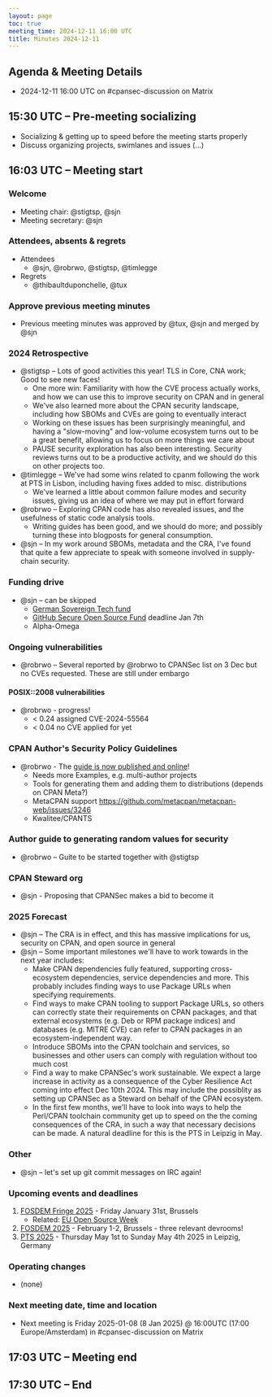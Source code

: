 ```yaml
---
layout: page
toc: true
meeting_time: 2024-12-11 16:00 UTC
title: Minutes 2024-12-11
---
```


## Agenda & Meeting Details

* 2024-12-11 16:00 UTC on #cpansec-discussion on Matrix

## 15:30 UTC – Pre-meeting socializing

*   Socializing & getting up to speed before the meeting starts properly
*   Discuss organizing projects, swimlanes and issues (...)

## 16:03 UTC – Meeting start

### Welcome

*   Meeting chair: @stigtsp, @sjn
*   Meeting secretary: @sjn

### Attendees, absents & regrets

*   Attendees
    * @sjn, @robrwo, @stigtsp, @timlegge
*   Regrets
    * @thibaultduponchelle, @tux

### Approve previous meeting minutes

*   Previous meeting minutes was approved by @tux, @sjn and merged by @sjn


### 2024 Retrospective
*   @stigtsp – Lots of good activities this year! TLS in Core, CNA work; Good to see new faces!
    * One more win: Familiarity with how the CVE process actually works, and how we can use this to improve security on CPAN and in general
    * We've also learned more about the CPAN security landscape, including how SBOMs and CVEs are going to eventually interact
    * Working on these issues has been surprisingly meaningful, and having a "slow-moving" and low-volume ecosystem turns out to be a great benefit, allowing us to focus on more things we care about
    * PAUSE security exploration has also been interesting. Security reviews turns out to be a productive activity, and we should do this on other projects too.
*   @timlegge – We've had some wins related to cpanm  following the work at PTS in Lisbon, including having fixes added to misc. distributions
    * We've learned a little about common failure modes and security issues, giving us an idea of where we may put in effort forward
*   @robrwo – Exploring CPAN code has also revealed issues, and the usefulness of static code analysis tools.
    * Writing guides has been good, and we should do more; and possibly turning these into blogposts for general consumption.
*   @sjn – In my work around SBOMs, metadata and the CRA, I've found that quite a few appreciate to speak with someone involved in supply-chain security.


### Funding drive
*   @sjn – can be skipped
    * [German Sovereign Tech fund](https://www.sovereign.tech/programs/fund)
    * [GitHub Secure Open Source Fund](https://resources.github.com/github-secure-open-source-fund/) deadline Jan 7th
    * Alpha-Omega

### Ongoing vulnerabilities
*   @robrwo – Several reported by @robrwo to CPANSec list on 3 Dec but no CVEs requested. These are still under embargo

#### POSIX::2008 vulnerabilities
* @robrwo - progress!
   * < 0.24 assigned CVE-2024-55564
   * < 0.04 no CVE applied for yet

### CPAN Author's Security Policy Guidelines
*   @robrwo - The [guide is now published and online](https://security.metacpan.org/docs/guides/security-policy-for-authors.html)!
    * Needs more Examples, e.g. multi-author projects
    * Tools for generating them and adding them to distributions (depends on CPAN Meta?)
    * MetaCPAN support https://github.com/metacpan/metacpan-web/issues/3246
    * Kwalitee/CPANTS

### Author guide to generating random values for security
*   @robrwo – Guite to be started together with @stigtsp

### CPAN Steward org
*   @sjn - Proposing that CPANSec makes a bid to become it

### 2025 Forecast
*   @sjn – The CRA is in effect, and this has massive implications for us, security on CPAN, and open source in general
*   @sjn – Some important milestones we'll have to work towards in the next year includes:
    * Make CPAN dependencies fully featured, supporting cross-ecosystem dependencies, service dependencies and more. This probably includes finding ways to use Package URLs when specifying requirements.
    * Find ways to make CPAN tooling to support Package URLs, so others can correctly state their requirements on CPAN packages, and that external ecosystems (e.g. Deb or RPM package indices) and databases (e.g. MITRE CVE) can refer to CPAN packages in an ecosystem-independent way.
    * Introduce SBOMs into the CPAN toolchain and services, so businesses and other users can comply with regulation without too much cost
    * Find a way to make CPANSec's work sustainable. We expect a large increase in activity as a consequence of the Cyber Resilience Act coming into effect Dec 10th 2024. This may include the possiblity as setting up CPANSec as a Steward on behalf of the CPAN ecosystem.
    * In the first few months, we'll have to look into ways to help the Perl/CPAN toolchain community get up to speed on the the coming consequences of the CRA, in such a way that necessary decisions can be made. A natural deadline for this is the PTS in Leipzig in May.

### Other
*   @sjn – let's set up git commit messages on IRC again!

### Upcoming events and deadlines
1. [FOSDEM Fringe 2025](https://fosdem.org/2025/fringe/) - Friday January 31st, Brussels
    * Related: [EU Open Source Week](https://opensourceweek.eu/)
1. [FOSDEM 2025](https://fosdem.org/2025/) - February 1-2, Brussels - three relevant devrooms!
1. [PTS 2025](https://perltoolchainsummit.org/pts2025/) - Thursday May 1st to Sunday May 4th 2025 in Leipzig, Germany

### Operating changes
*   (none)

### Next meeting date, time and location
*   Next meeting is Friday 2025-01-08 (8 Jan 2025) @ 16:00UTC (17:00 Europe/Amsterdam) in #cpansec-discussion on Matrix

## 17:03 UTC – Meeting end

## 17:30 UTC – End
